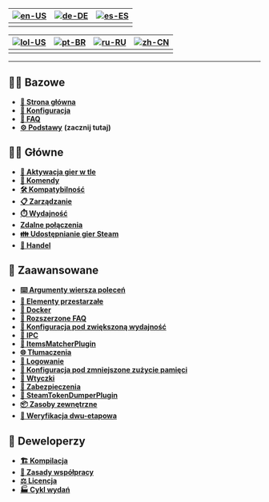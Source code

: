 | [![en-US](https://raw.githubusercontent.com/hjnilsson/country-flags/master/png100px/us.png)](https://github.com/JustArchiNET/ArchiSteamFarm/wiki/Home-pl-PL) | [![de-DE](https://raw.githubusercontent.com/hjnilsson/country-flags/master/png100px/de.png)](https://github.com/JustArchiNET/ArchiSteamFarm/wiki/Home-de-DE) | [![es-ES](https://raw.githubusercontent.com/hjnilsson/country-flags/master/png100px/es.png)](https://github.com/JustArchiNET/ArchiSteamFarm/wiki/Home-es-ES) |
| ------------------------------------------------------------------------------------------------------------------------------------------------------------ | ------------------------------------------------------------------------------------------------------------------------------------------------------------ | ------------------------------------------------------------------------------------------------------------------------------------------------------------ |
|                                                                                                                                                              |                                                                                                                                                              |                                                                                                                                                              |

| [![lol-US](https://raw.githubusercontent.com/JustArchiNET/ArchiSteamFarm/main/resources/lol-US.png)](https://github.com/JustArchiNET/ArchiSteamFarm/wiki/Home-lol-US) | [![pt-BR](https://raw.githubusercontent.com/hjnilsson/country-flags/master/png100px/br.png)](https://github.com/JustArchiNET/ArchiSteamFarm/wiki/Home-pt-BR) | [![ru-RU](https://raw.githubusercontent.com/hjnilsson/country-flags/master/png100px/ru.png)](https://github.com/JustArchiNET/ArchiSteamFarm/wiki/Home-ru-RU) | [![zh-CN](https://raw.githubusercontent.com/hjnilsson/country-flags/master/png100px/cn.png)](https://github.com/JustArchiNET/ArchiSteamFarm/wiki/Home-zh-CN) |
| --------------------------------------------------------------------------------------------------------------------------------------------------------------------- | ------------------------------------------------------------------------------------------------------------------------------------------------------------ | ------------------------------------------------------------------------------------------------------------------------------------------------------------ | ------------------------------------------------------------------------------------------------------------------------------------------------------------ |
|                                                                                                                                                                       |                                                                                                                                                              |                                                                                                                                                              |                                                                                                                                                              |

***

## 👨‍🏫 Bazowe

* **[🏡 Strona główna](https://github.com/JustArchiNET/ArchiSteamFarm/wiki/Home-pl-PL)**
* **[🔧 Konfiguracja](https://github.com/JustArchiNET/ArchiSteamFarm/wiki/Configuration-pl-PL)**
* **[💬 FAQ](https://github.com/JustArchiNET/ArchiSteamFarm/wiki/FAQ-pl-PL)**
* **[⚙️ Podstawy](https://github.com/JustArchiNET/ArchiSteamFarm/wiki/Setting-up-pl-PL)** **(zacznij tutaj)**


## 👨‍🎓 Główne

* **[👥 Aktywacja gier w tle](https://github.com/JustArchiNET/ArchiSteamFarm/wiki/Background-games-redeemer-pl-PL)**
* **[📢 Komendy](https://github.com/JustArchiNET/ArchiSteamFarm/wiki/Commands-pl-PL)**
* **[🛠️ Kompatybilność](https://github.com/JustArchiNET/ArchiSteamFarm/wiki/Compatibility-pl-PL)**
* **[📋 Zarządzanie](https://github.com/JustArchiNET/ArchiSteamFarm/wiki/Management)**
* **[⏱️ Wydajność](https://github.com/JustArchiNET/ArchiSteamFarm/wiki/Performance)**
* **[Zdalne połączenia](https://github.com/JustArchiNET/ArchiSteamFarm/wiki/Remote-communication)**
* **[👪 Udostępnianie gier Steam](https://github.com/JustArchiNET/ArchiSteamFarm/wiki/Steam-Family-Sharing)**
* **[🔄 Handel](https://github.com/JustArchiNET/ArchiSteamFarm/wiki/Trading)**


## 🧙 Zaawansowane

* **[⌨️ Argumenty wiersza poleceń](https://github.com/JustArchiNET/ArchiSteamFarm/wiki/Command-line-arguments-pl-PL)**
* **[🚧 Elementy przestarzałe](https://github.com/JustArchiNET/ArchiSteamFarm/wiki/Deprecation-pl-PL)**
* **[🐳 Docker](https://github.com/JustArchiNET/ArchiSteamFarm/wiki/Docker-pl-PL)**
* **[🤔 Rozszerzone FAQ](https://github.com/JustArchiNET/ArchiSteamFarm/wiki/Extended-FAQ-pl-PL)**
* **[🚀 Konfiguracja pod zwiększoną wydajność](https://github.com/JustArchiNET/ArchiSteamFarm/wiki/High-performance-setup-pl-PL)**
* **[🔗 IPC](https://github.com/JustArchiNET/ArchiSteamFarm/wiki/IPC-pl-PL)**
* **[🧩 ItemsMatcherPlugin](https://github.com/JustArchiNET/ArchiSteamFarm/wiki/ItemsMatcherPlugin)**
* **[🌐 Tłumaczenia](https://github.com/JustArchiNET/ArchiSteamFarm/wiki/Localization)**
* **[📝 Logowanie](https://github.com/JustArchiNET/ArchiSteamFarm/wiki/Logging)**
* **[💾 Konfiguracja pod zmniejszone zużycie pamięci](https://github.com/JustArchiNET/ArchiSteamFarm/wiki/Low-memory-setup)**
* **[🔌 Wtyczki](https://github.com/JustArchiNET/ArchiSteamFarm/wiki/Plugins)**
* **[🔐 Zabezpieczenia](https://github.com/JustArchiNET/ArchiSteamFarm/wiki/Security)**
* **[🧩 SteamTokenDumperPlugin](https://github.com/JustArchiNET/ArchiSteamFarm/wiki/SteamTokenDumperPlugin)**
* **[📦 Zasoby zewnętrzne](https://github.com/JustArchiNET/ArchiSteamFarm/wiki/Third-party)**
* **[📵 Weryfikacja dwu-etapowa](https://github.com/JustArchiNET/ArchiSteamFarm/wiki/Two-factor-authentication)**


## 👷 Deweloperzy

* **[🏗️ Kompilacja](https://github.com/JustArchiNET/ArchiSteamFarm/wiki/Compilation-pl-PL)**
* **[🤝 Zasady współpracy](https://github.com/JustArchiNET/ArchiSteamFarm/blob/main/.github/CONTRIBUTING.md)**
* **[⚖️ Licencja](https://github.com/JustArchiNET/ArchiSteamFarm/wiki/License-pl-PL)**
* **[🏭 Cykl wydań](https://github.com/JustArchiNET/ArchiSteamFarm/wiki/Release-cycle-pl-PL)**